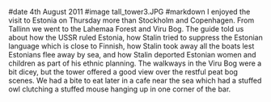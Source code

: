 #date 4th August 2011
#image tall_tower3.JPG
#markdown
I enjoyed the visit to Estonia on Thursday more than Stockholm and Copenhagen. From Tallinn we went to the Lahemaa Forest and Viru Bog. The guide told us about how the USSR ruled Estonia, how Stalin tried to suppress the Estonian language which is close to Finnish, how Stalin took away all the boats lest Estonians flee away by sea, and how Stalin deported Estonian women and children as part of his ethnic planning. The walkways in the Viru Bog were a bit dicey, but the tower offered a good view over the restful peat bog scenes. We had a bite to eat later in a cafe near the sea which had a stuffed owl clutching a stuffed mouse hanging up in one corner of the bar.
